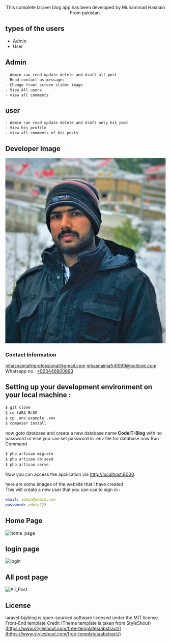 <p align="center">
This complete laravel blog app has been developed by Muhammad Hasnain From pakistan.

## types of the users  

- Admin
- User


## Admin
    - Admin can read update delete and draft all post 
    - Read contact us messages
    - Change front screen slider image 
    - View All users
    - view all comments
## user
    - Admin can read update delete and draft only his post 
    - View his profile
    - view all comments of his posts
    
## Developer Image
![developer](./public/images/Developer.jpg)
<br>
### Contact Information
<a href="mailto:mhasnainjafriprofessional@gmail.com" target="_blank">mhasnainjafriprofessional@gmail.com</a>
<a href="mailto:mhasnainjafri0099@outlook.com" target="_blank">mhasnainjafri0099@outlook.com</a>
 Whatsapp no : <a href="https://wa.me/+923446800893?text=Hello Hasnain, " target="_blank">+923446800893</a>


## Setting up your development environment on your local machine :
```bash
$ git clone 
$ cd LARA-BLOG
$ cp .env.example .env
$ composer install

```
now goto database and create a new database name <b>CodeIT-Blog</b> with no password or else you can set password in .env file for database
now Run Command
```bash
$ php artisan migrate 
$ php artisan db:seed
$ php artisan serve
```
Now you can access the application via [http://localhost:8000](http://localhost:8000).

here are some images of the website that i have created  
This will create a new user that you can use to sign in :
```yml
email: admin@admin.com
password: admin123
```

## Home Page

![home_page](./public/images/home.jpg)

## login page

![login](./public/images/login.jpg)

## All post page   
![All_Post](./public/images/post.jpg)


## License

laravel-bjyblog is open-sourced software licensed under the MIT license.
 Front-End template Credit (Theme template is taken from StyleShout)
		[https://www.styleshout.com/free-templates/abstract/](https://www.styleshout.com/free-templates/abstract/)

